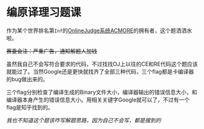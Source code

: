 # 编原译理习题课

作为某个世界排名第`Inf`的[OnlineJudge系统ACMORE](https://acmore.cc/)的拥有者，这个题洒洒水啦。

~~赛委会注：严重广告，通知解题人加钱~~

虽然我自己不会写符合要求的代码，不过找找OJ上以往的CE和RE代码这个题应该就能过了。当然Google还是更快就找齐了全部三种代码，三个flag都是卡编译器的bug做出来的。

三个flag分别检查了编译生成的Binary文件大小，编译器输出的错误信息大小，和编译器本身产生的错误信息大小。用相关关键字Google就可以了，不过有一个flag是知乎找到的。

*我也不知道这个题该咋写解题思路，因为自己不会写，都是搜到的*
